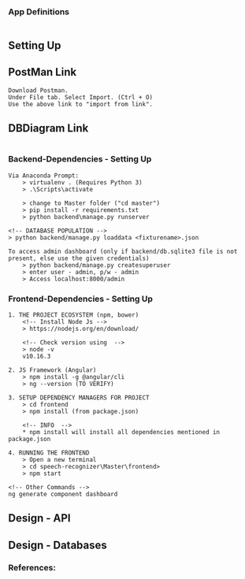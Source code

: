 ### App Definitions
```

```

## Setting Up

## PostMan Link

```
Download Postman.
Under File tab. Select Import. (Ctrl + O)
Use the above link to "import from link".
```

## DBDiagram Link

```
```

### Backend-Dependencies - Setting Up
```
Via Anaconda Prompt:
	> virtualenv . (Requires Python 3)
	> .\Scripts\activate

	> change to Master folder ("cd master")
	> pip install -r requirements.txt
	> python backend\manage.py runserver

<!-- DATABASE POPULATION -->
> python backend/manage.py loaddata <fixturename>.json

To access admin dashboard (only if backend/db.sqlite3 file is not present, else use the given credentials)
	> python backend/manage.py createsuperuser
	> enter user - admin, p/w - admin
	> Access localhost:8000/admin
```

### Frontend-Dependencies - Setting Up
```
1. THE PROJECT ECOSYSTEM (npm, bower)
	<!-- Install Node Js -->
	> https://nodejs.org/en/download/

	<!-- Check version using  -->
	> node -v
	v10.16.3

2. JS Framework (Angular)
	> npm install -g @angular/cli
	> ng --version (TO VERIFY)

3. SETUP DEPENDENCY MANAGERS FOR PROJECT
	> cd frontend
	> npm install (from package.json)

	<!-- INFO  -->
	* npm install will install all dependencies mentioned in package.json

4. RUNNING THE FRONTEND
	> Open a new terminal
	> cd speech-recognizer\Master\frontend>
	> npm start

<!-- Other Commands -->
ng generate component dashboard
```	

## Design - API

## Design - Databases

### References:
